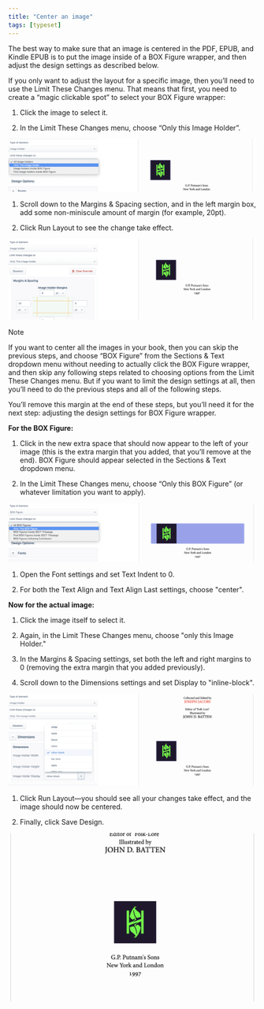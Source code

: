 ```yaml
---
title: "Center an image"
tags: [typeset]
---
```

 
<html><body><section data-type="chapter" class="hsecchapter" data-hederis-type="hsecchapter" id="center-an-image" data-pi-attrs="id: center-an-image; data-tags: typeset;" role="doc-chapter" data-tags="typeset" data-author-name=" " data-book-title=" " title="Center an image"><p class="hblkp" data-hederis-type="hblkp" id="pTgJEWJpP">The best way to make sure that an image is centered in the PDF, EPUB, and Kindle EPUB is to put the image inside of a BOX Figure wrapper, and then adjust the design settings as described below.</p><p class="hblkp" data-hederis-type="hblkp" id="pSQRyad6N">If you only want to adjust the layout for a specific image, then you&#8217;ll need to use the Limit These Changes menu. That means that first, you need to create a &#8220;magic clickable spot&#8221; to select your BOX Figure wrapper:</p><ol class="hwprnumlist" data-hederis-type="hwprnumlist" id="pJIpqfXCJ"><li class="hblkoli" data-hederis-type="hblkoli" id="li9w2FrZjR"><p class="hblkoli" data-hederis-type="hblklip" id="pPovkJpJN">Click the image to select it.</p></li><li class="hblkoli" data-hederis-type="hblkoli" id="liPF9s54YR"><p class="hblkoli" data-hederis-type="hblklip" id="pFAurSoq2">In the Limit These Changes menu, choose &#8220;Only this Image Holder&#8221;.</p></li></ol><img data-hederis-type="hblkimg" class="hblkimg" id="p2BVb1Vhj" src="/images/centerimg1.png" data-img-src="/images/centerimg1.png"/><ol class="hwprnumlist" data-hederis-type="hwprnumlist" id="p9oypRYsu"><li class="hblkoli" data-hederis-type="hblkoli" id="li7gH8eb0p"><p class="hblkoli" data-hederis-type="hblklip" id="ptlVnFMAw">Scroll down to the Margins &amp; Spacing section, and in the left margin box, add some non-miniscule amount of margin (for example, 20pt).</p></li><li class="hblkoli" data-hederis-type="hblkoli" id="lirI3TncSm"><p class="hblkoli" data-hederis-type="hblklip" id="pZ7pbbZrO">Click Run Layout to see the change take effect.</p></li></ol><img data-hederis-type="hblkimg" class="hblkimg" id="pT9RpuV0W" src="/images/centerimg2.png" data-img-src="/images/centerimg2.png"/><div class="hwprbox box" data-hederis-type="hwprbox" id="pk9lUdap9" data-type="sidebar"><p class="hblktype" data-hederis-type="hblktype" id="paZxky47i">Note</p><p class="hblkp" data-hederis-type="hblkp" id="pcbJYTb7t">If you want to center all the images in your book, then you can skip the previous steps, and choose &#8220;BOX Figure&#8221; from the Sections &amp; Text dropdown menu without needing to actually click the BOX Figure wrapper, and then skip any following steps related to choosing options from the Limit These Changes menu. But if you want to limit the design settings at all, then you&#8217;ll need to do the previous steps and all of the following steps.</p></div><p class="hblkp" data-hederis-type="hblkp" id="pikYg9kfl">You&#8217;ll remove this margin at the end of these steps, but you&#8217;ll need it for the next step: adjusting the design settings for BOX Figure wrapper.</p><p class="hblkp" data-hederis-type="hblkp" id="p1dT3Lk2r"><strong data-hederis-type="hspanstrong" id="pWb3dDubZ">For the BOX Figure:</strong></p><ol class="hwprnumlist" data-hederis-type="hwprnumlist" id="pfbjLKSjZ"><li class="hblkoli" data-hederis-type="hblkoli" id="lifZ12XGrg"><p class="hblkoli" data-hederis-type="hblklip" id="pP7ZepBy0">Click in the new extra space that should now appear to the left of your image (this is the extra margin that you added, that you&#8217;ll remove at the end). BOX Figure should appear selected in the Sections &amp; Text dropdown menu.</p></li><li class="hblkoli" data-hederis-type="hblkoli" id="lihdDped0v"><p class="hblkoli" data-hederis-type="hblklip" id="pWPYnMAXb">In the Limit These Changes menu, choose &#8220;Only this BOX Figure&#8221; (or whatever limitation you want to apply).</p></li></ol><img data-hederis-type="hblkimg" class="hblkimg" id="p3o4Ok7Ww" src="/images/centerimg3.png" data-img-src="/images/centerimg3.png"/><ol class="hwprnumlist" data-hederis-type="hwprnumlist" id="puUeLf5Ue"><li class="hblkoli" data-hederis-type="hblkoli" id="li8bTfETQ7"><p class="hblkoli" data-hederis-type="hblklip" id="pl3pHK33J">Open the Font settings and set Text Indent to 0.</p></li><li class="hblkoli" data-hederis-type="hblkoli" id="liE0TCKr3W"><p class="hblkoli" data-hederis-type="hblklip" id="pWVRWJ6MJ">For both the Text Align and Text Align Last settings, choose "center".</p></li></ol><p class="hblkp" data-hederis-type="hblkp" id="pUelQfVFQ"><strong class="hspanstrong" data-hederis-type="hspanstrong" id="p0OJah9DL">Now for the actual image:</strong></p><ol class="hwprnumlist" data-hederis-type="hwprnumlist" id="pxUsy8EDs"><li class="hblkoli" data-hederis-type="hblkoli" id="li2cEazfa0"><p class="hblkoli" data-hederis-type="hblklip" id="pOy7xcGYC">Click the image itself to select it.</p></li><li class="hblkoli" data-hederis-type="hblkoli" id="linLSdaguJ"><p class="hblkoli" data-hederis-type="hblklip" id="pRZRNqhhE">Again, in the Limit These Changes menu, choose "only this Image Holder."</p></li><li class="hblkoli" data-hederis-type="hblkoli" id="li5rmsmvDt"><p class="hblkoli" data-hederis-type="hblklip" id="pUC0OGaA3">In the Margins &amp; Spacing settings, set both the left and right margins to 0 (removing the extra margin that you added previously).</p></li><li class="hblkoli" data-hederis-type="hblkoli" id="li4J4BBJmW"><p class="hblkoli" data-hederis-type="hblklip" id="prBm2xFoH">Scroll down to the Dimensions settings and set Display to "inline-block".</p></li></ol><img data-hederis-type="hblkimg" class="hblkimg" id="pPlrmo4uY" src="/images/centerimg4.png" data-img-src="/images/centerimg4.png"/><ol class="hwprnumlist" data-hederis-type="hwprnumlist" id="pMo8VB3bW"><li class="hblkoli" data-hederis-type="hblkoli" id="li6I9qHHRL"><p class="hblkoli" data-hederis-type="hblklip" id="pH28o0kJQ">Click Run Layout&#8212;you should see all your changes take effect, and the image should now be centered.</p></li><li class="hblkoli" data-hederis-type="hblkoli" id="linWIuzXfN"><p class="hblkoli" data-hederis-type="hblklip" id="pCk91Bhd6">Finally, click Save Design.</p></li></ol><img data-hederis-type="hblkimg" class="hblkimg" id="pyVf9gvuQ" src="/images/centerimg5.png" data-img-src="/images/centerimg5.png"/></section></body></html>
